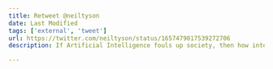 ```yaml
---
title: Retweet @neiltyson
date: Last Modified
tags: ['external', 'tweet']
url: https://twitter.com/neiltyson/status/1657479017539272706
description: If Artificial Intelligence fouls up society, then how intelligent was it, really?

---
```


